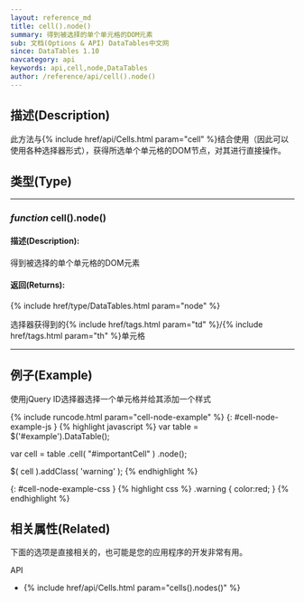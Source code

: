 ```yaml
---
layout: reference_md
title: cell().node()
summary: 得到被选择的单个单元格的DOM元素
sub: 文档(Options & API) DataTables中文网
since: DataTables 1.10
navcategory: api
keywords: api,cell,node,DataTables
author: /reference/api/cell().node()
---
```


## 描述(Description)

此方法与{% include href/api/Cells.html param="cell" %}结合使用（因此可以使用各种选择器形式），获得所选单个单元格的DOM节点，对其进行直接操作。

## 类型(Type)


---

### _function_ **cell().node()**

#### 描述(Description):
得到被选择的单个单元格的DOM元素


#### 返回(Returns):
{% include href/type/DataTables.html param="node" %}

选择器获得到的{% include href/tags.html param="td" %}/{% include href/tags.html param="th" %}单元格


--- 
    
## 例子(Example)

使用jQuery ID选择器选择一个单元格并给其添加一个样式

{% include runcode.html param="cell-node-example" %}
{: #cell-node-example-js }
{% highlight javascript %}
var table = $('#example').DataTable();
 
var cell = table
    .cell( "#importantCell" )
    .node();
 
$( cell ).addClass( 'warning' );
{% endhighlight %}

{: #cell-node-example-css }
{% highlight css %}
.warning {
    color:red;
}
{% endhighlight %}



## 相关属性(Related)
下面的选项是直接相关的，也可能是您的应用程序的开发非常有用。

API

- {% include href/api/Cells.html param="cells().nodes()" %}


